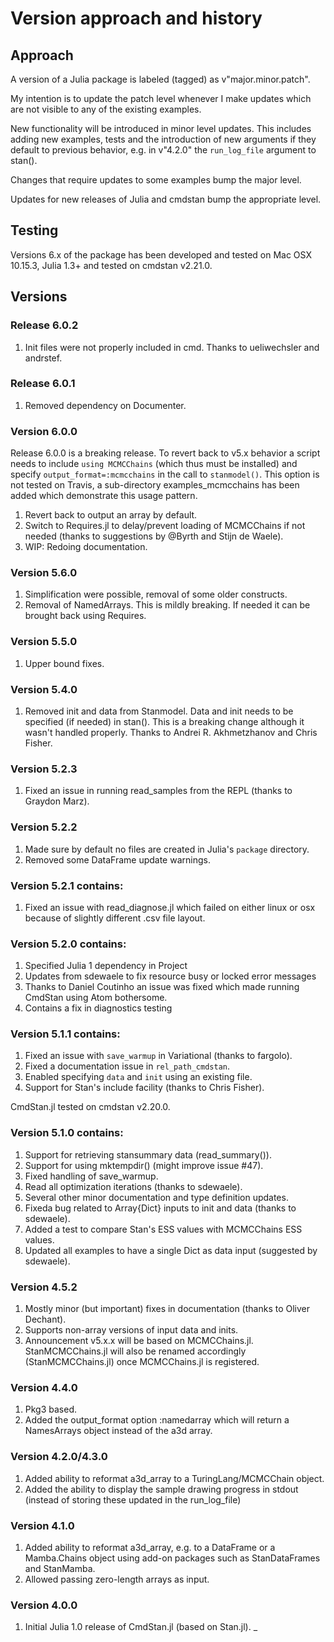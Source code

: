 # Version approach and history

## Approach

A version of a Julia package is labeled (tagged) as v"major.minor.patch".

My intention is to update the patch level whenever I make updates which are not visible to any of the existing examples.

New functionality will be introduced in minor level updates. This includes adding new examples, tests and the introduction of new arguments if they default to previous behavior, e.g. in v"4.2.0" the `run_log_file` argument to stan().

Changes that require updates to some examples bump the major level.

Updates for new releases of Julia and cmdstan bump the appropriate level.

## Testing

Versions 6.x of the package has been developed and tested on Mac OSX 10.15.3, Julia 1.3+ and tested on cmdstan v2.21.0.

## Versions

### Release 6.0.2

1. Init files were not properly included in cmd. Thanks to ueliwechsler and andrstef.

### Release 6.0.1

1. Removed dependency on Documenter.

### Version 6.0.0

Release 6.0.0 is a breaking release. To revert back to v5.x behavior a script needs to include `using MCMCChains` (which thus must be installed) and specify `output_format=:mcmcchains` in the call to `stanmodel()`. This option is not tested on Travis, a sub-directory examples_mcmcchains has been added which demonstrate this usage pattern.

1. Revert back to output an array by default.
2. Switch to Requires.jl to delay/prevent loading of MCMCChains if not needed (thanks to suggestions by @Byrth and Stijn de Waele).
3. WIP: Redoing documentation. 

### Version 5.6.0

1. Simplification were possible, removal of some older constructs.
2. Removal of NamedArrays. This is mildly breaking. If needed it can be brought back using Requires.

### Version 5.5.0

1. Upper bound fixes.

### Version 5.4.0

1. Removed init and data from Stanmodel. Data and init needs to be specified (if needed) in stan(). This is a breaking change although it wasn't handled properly. Thanks to Andrei R. Akhmetzhanov and Chris Fisher.

### Version 5.2.3

1. Fixed an issue in running read_samples from the REPL (thanks to Graydon Marz).

### Version 5.2.2

1. Made sure by default no files are created in Julia's `package` directory.
2. Removed some DataFrame update warnings.

### Version 5.2.1 contains:

1. Fixed an issue with read_diagnose.jl which failed on either linux or osx because of slightly different .csv file layout.

### Version 5.2.0 contains:

1. Specified Julia 1 dependency in Project
2. Updates from sdewaele to fix resource busy or locked error messages
3. Thanks to Daniel Coutinho an issue was fixed which made running CmdStan using Atom bothersome.
4. Contains a fix in diagnostics testing

### Version 5.1.1 contains:

1. Fixed an issue with ```save_warmup``` in Variational (thanks to fargolo).
2. Fixed a documentation issue in ```rel_path_cmdstan```.
3. Enabled specifying ```data``` and ```init``` using an existing file.
4. Support for Stan's include facility (thanks to Chris Fisher).

CmdStan.jl tested on cmdstan v2.20.0.

### Version 5.1.0 contains:

1. Support for retrieving stansummary data (read_summary()).
2. Support for using mktempdir() (might improve issue #47).
3. Fixed handling of save_warmup.
4. Read all optimization iterations (thanks to sdewaele).
5. Several other minor documentation and type definition updates.
6. Fixeda bug related to Array{Dict} inputs to init and data (thanks to sdewaele).
7. Added a test to compare Stan's ESS values with MCMCChains ESS values.
8. Updated all examples to have a single Dict as data input (suggested by sdewaele).

### Version 4.5.2

1. Mostly minor (but important) fixes in documentation (thanks to Oliver Dechant).
2. Supports non-array versions of input data and inits.
3. Announcement v5.x.x will be based on MCMCChains.jl. StanMCMCChains.jl will also be renamed accordingly (StanMCMCChains.jl) once MCMCChains.jl is registered.

### Version 4.4.0

1. Pkg3 based.
2. Added the output_format option :namedarray which will return a NamesArrays object instead of the a3d array.

### Version 4.2.0/4.3.0

1. Added ability to reformat a3d_array to a TuringLang/MCMCChain object.
2. Added the ability to display the sample drawing progress in stdout (instead of storing these updated in the run_log_file)

### Version 4.1.0

1. Added ability to reformat a3d_array, e.g. to a DataFrame or a Mamba.Chains object using add-on packages such as StanDataFrames and StanMamba.
2. Allowed passing zero-length arrays as input.

### Version 4.0.0

1. Initial Julia 1.0 release of CmdStan.jl (based on Stan.jl).
_


